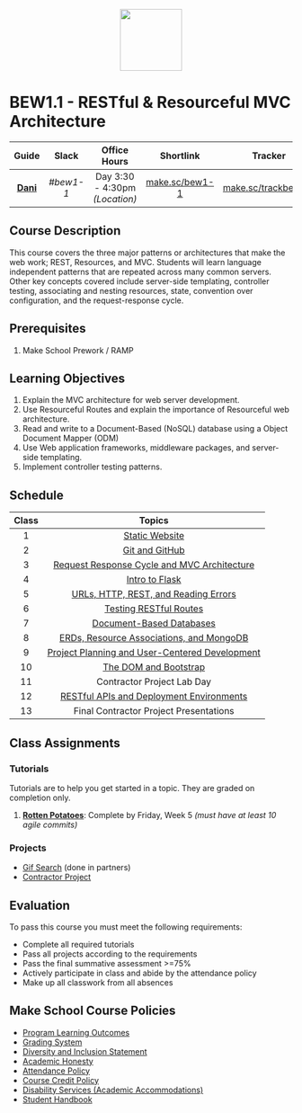 <p align="center">
  <img src="https://miro.medium.com/max/876/1*0G5zu7CnXdMT9pGbYUTQLQ.png" height="110">
</p>

# BEW1.1 - RESTful & Resourceful MVC Architecture

| Guide | Slack | Office Hours | Shortlink | Tracker | Request 1-on-1 |
| :-: | :-: | :-: | :-: | :-: | :-: |
| [**Dani**](https://github.com/droxey) | _#bew1-1_ | Day 3:30 - 4:30pm _(Location)_ | [make.sc/bew1-1](https://make.sc/bew1-1) | [make.sc/trackbew1.1](make.sc/trackbew1.1) | [Click to Request](https://make.sc/codewithdani) |

## Course Description

This course covers the three major patterns or architectures that make the web work; REST, Resources, and MVC. Students will learn language independent patterns that are repeated across many common servers. Other key concepts covered include server-side templating, controller testing, associating and nesting resources, state, convention over configuration, and the request-response cycle.

## Prerequisites

1. Make School Prework / RAMP

## Learning Objectives

1. Explain the MVC architecture for web server development.
2. Use Resourceful Routes and explain the importance of Resourceful web architecture.
3. Read and write to a Document-Based (NoSQL) database using a Object Document Mapper (ODM)
4. Use Web application frameworks, middleware packages, and server-side templating.
5. Implement controller testing patterns.

## Schedule

| Class  |                 Topics                  |
|:-----:|:---------------------------------------:|
|  1            | [Static Website](./Lessons/01-Static-Website) |
|  2               | [Git and GitHub](./Lessons/02-Git-and-GitHub) |
|  3           | [Request Response Cycle and MVC Architecture](./Lessons/03-Request-Response-Cycle-and-MVC-Architecture) |
|  4               | [Intro to Flask](./Lessons/04-Intro-to-Flask) |
|  5            | [URLs, HTTP, REST, and Reading Errors](./Lessons/05-URLs-HTTP-REST-and-Reading-Errors) |
|  6               | [Testing RESTful Routes](./Lessons/06-Testing-RESTful-Routes) |
|  7            | [Document-Based Databases](./Lessons/07-Document-Based-Databases) |
|  8               | [ERDs, Resource Associations, and MongoDB](./Lessons/08-ERDs-Resource-Associations-and-MongoDB) |
| 9              | [Project Planning and User-Centered Development](./Lessons/09-Project-Planning-and-User-Centered-Development) |
| 10                 | [The DOM and Bootstrap](./Lessons/10-The-DOM-and-Bootstrap) |  
| 11              | Contractor Project Lab Day |
| 12              | [RESTful APIs and Deployment Environments](./Lessons/11-RESTful-APIs-and-Deployment-Environments) |
| 13              | Final Contractor Project Presentations |

## Class Assignments

### Tutorials

Tutorials are to help you get started in a topic.  They are graded on completion only.

1. [**Rotten Potatoes**](https://www.makeschool.com/academy/track/rotten-potatoes---movie-reviews-with-express-js): Complete by Friday, Week 5 _(must have at least 10 agile commits)_

### Projects

- [Gif Search](https://docs.google.com/document/d/1symUDRsZ1i2xf8F2mwAGFJtLjbOXqCj0JyrIgTtFNT0/edit?usp=sharing) (done in partners)
- [Contractor Project](https://docs.google.com/document/d/1C8eOyLBeGMKJ2y50QwLU5tWjNb2JVcpAE4khUBIfm0U/edit?usp=sharing)

## Evaluation

To pass this course you must meet the following requirements:

- Complete all required tutorials
- Pass all projects according to the requirements
- Pass the final summative assessment >=75%
- Actively participate in class and abide by the attendance policy
- Make up all classwork from all absences


## Make School Course Policies

- [Program Learning Outcomes](https://make.sc/program-learning-outcomes)
- [Grading System](https://make.sc/grading-system)
- [Diversity and Inclusion Statement](https://make.sc/diversity-and-inclusion-statement)
- [Academic Honesty](https://make.sc/academic-honesty-policy)
- [Attendance Policy](https://make.sc/attendance-policy)
- [Course Credit Policy](https://make.sc/course-credit-policy)
- [Disability Services (Academic Accommodations)](https://make.sc/disability-services)
- [Student Handbook](https://make.sc/student-handbook)
